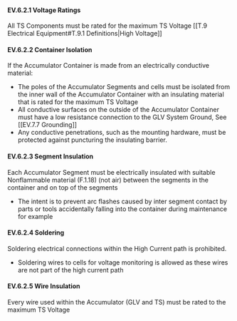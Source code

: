 #### EV.6.2.1 Voltage Ratings
All TS Components must be rated for the maximum TS Voltage [[T.9 Electrical Equipment#T.9.1 Definitions|High Voltage]]

#### EV.6.2.2 Container Isolation
If the Accumulator Container is made from an electrically conductive material:
- The poles of the Accumulator Segments and cells must be isolated from the inner wall of the Accumulator Container with an insulating material that is rated for the maximum TS Voltage
- All conductive surfaces on the outside of the Accumulator Container must have a low resistance connection to the GLV System Ground, See [[EV.7.7 Grounding]]
- Any conductive penetrations, such as the mounting hardware, must be protected against puncturing the insulating barrier.

#### EV.6.2.3 Segment Insulation
Each Accumulator Segment must be electrically insulated with suitable Nonflammable material (F.1.18) (not air) between the segments in the container and on top of the segments
- The intent is to prevent arc flashes caused by inter segment contact by parts or tools accidentally falling into the container during maintenance for example

#### EV.6.2.4 Soldering
Soldering electrical connections within the High Current path is prohibited.
- Soldering wires to cells for voltage monitoring is allowed as these wires are not part of the high current path

#### EV.6.2.5 Wire Insulation
Every wire used within the Accumulator (GLV and TS) must be rated to the maximum TS Voltage